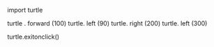 import turtle

turtle . forward (100)
turtle. left (90)
turtle. right (200) 
turtle. left (300) 

turtle.exitonclick()

